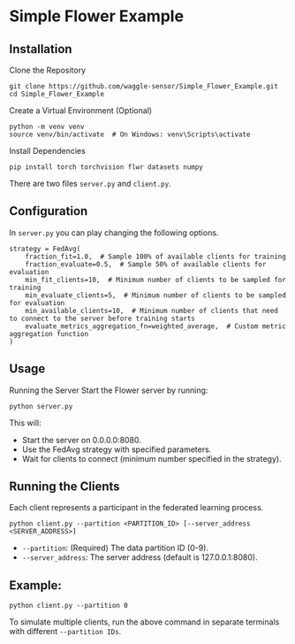 # Simple Flower Example




## Installation

Clone the Repository
```
git clone https://github.com/waggle-sensor/Simple_Flower_Example.git
cd Simple_Flower_Example
```

Create a Virtual Environment (Optional)
```
python -m venv venv
source venv/bin/activate  # On Windows: venv\Scripts\activate
```
Install Dependencies

`pip install torch torchvision flwr datasets numpy`

There are two files `server.py` and `client.py`.

## Configuration

In `server.py` you can play changing the following options.

```
strategy = FedAvg(
    fraction_fit=1.0,  # Sample 100% of available clients for training
    fraction_evaluate=0.5,  # Sample 50% of available clients for evaluation
    min_fit_clients=10,  # Minimum number of clients to be sampled for training
    min_evaluate_clients=5,  # Minimum number of clients to be sampled for evaluation
    min_available_clients=10,  # Minimum number of clients that need to connect to the server before training starts
    evaluate_metrics_aggregation_fn=weighted_average,  # Custom metric aggregation function
)
```

## Usage
Running the Server
Start the Flower server by running:

`python server.py`

This will:

- Start the server on 0.0.0.0:8080.
- Use the FedAvg strategy with specified parameters.
- Wait for clients to connect (minimum number specified in the strategy).

## Running the Clients

Each client represents a participant in the federated learning process.

`python client.py --partition <PARTITION_ID> [--server_address <SERVER_ADDRESS>]`

- `--partition`: (Required) The data partition ID (0-9).
- `--server_address`: The server address (default is 127.0.0.1:8080).


## Example:

`python client.py --partition 0`

To simulate multiple clients, run the above command in separate terminals with different `--partition IDs`.

